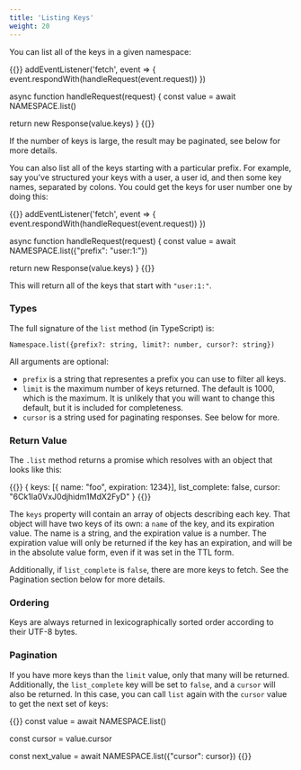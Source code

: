 ```yaml
---
title: 'Listing Keys'
weight: 20
---
```


You can list all of the keys in a given namespace:

{{<highlight javascript>}}
addEventListener('fetch', event => {
  event.respondWith(handleRequest(event.request))
})

async function handleRequest(request) {
  const value = await NAMESPACE.list()

  return new Response(value.keys)
}
{{</highlight>}}

If the number of keys is large, the result may be paginated, see below for
more details.

You can also list all of the keys starting with a particular prefix. For
example, say you've structured your keys with a user, a user id, and then
some key names, separated by colons. You could get the keys for user number
one by doing this:

{{<highlight javascript>}}
addEventListener('fetch', event => {
  event.respondWith(handleRequest(event.request))
})

async function handleRequest(request) {
  const value = await NAMESPACE.list({"prefix": "user:1:"})

  return new Response(value.keys)
}
{{</highlight>}}


This will return all of the keys that start with `"user:1:"`.

### Types

The full signature of the `list` method (in TypeScript) is:

`Namespace.list({prefix?: string, limit?: number, cursor?: string})`

All arguments are optional:

* `prefix` is a string that representes a prefix you can use to filter all keys.
* `limit` is the maximum number of keys returned. The default is 1000, which is
  the maximum. It is unlikely that you will want to change this default, but
  it is included for completeness.
* `cursor` is a string used for paginating responses. See below for more.

### Return Value

The `.list` method returns a promise which resolves with an object that looks like this:

{{<highlight json>}}
{
  keys: [{ name: "foo", expiration: 1234}],
  list_complete: false,
  cursor: "6Ck1la0VxJ0djhidm1MdX2FyD"
}
{{</highlight>}}

The `keys` property will contain an array of objects describing each key. That object will have
two keys of its own: a `name` of the key, and its expiration value. The name is a string, and the
expiration value is a number. The expiration value will only be returned if the key has an expiration,
and will be in the absolute value form, even if it was set in the TTL form.

Additionally, if `list_complete` is `false`, there are more keys to fetch.
See the Pagination section below for more details.

### Ordering

Keys are always returned in lexicographically sorted order according to their UTF-8 bytes.

### Pagination

If you have more keys than the `limit` value, only that many will be returned. Additionally, the
`list_complete` key will be set to `false`, and a `cursor` will also be returned. In this case,
you can call `list` again with the `cursor` value to get the next set of keys:

{{<highlight javascript>}}
const value = await NAMESPACE.list()

const cursor = value.cursor

const next_value = await NAMESPACE.list({"cursor": cursor})
{{</highlight>}}

